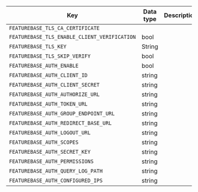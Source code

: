 | Key | Data type | Description | Required? |
|---|---|---|---|
| `FEATUREBASE_TLS_CA_CERTIFICATE` |  |  |  |
| `FEATUREBASE_TLS_ENABLE_CLIENT_VERIFICATION`| bool |
| `FEATUREBASE_TLS_KEY` | String |  |  |
| `FEATUREBASE_TLS_SKIP_VERIFY` | bool |  |  |
| `FEATUREBASE_AUTH_ENABLE` | bool |  |  |
| `FEATUREBASE_AUTH_CLIENT_ID` | string |  |  |
| `FEATUREBASE_AUTH_CLIENT_SECRET` | string |  |  |
| `FEATUREBASE_AUTH_AUTHORIZE_URL` | string |  |  |
| `FEATUREBASE_AUTH_TOKEN_URL` | string |  |  |
| `FEATUREBASE_AUTH_GROUP_ENDPOINT_URL` | string |  |  |
| `FEATUREBASE_AUTH_REDIRECT_BASE_URL` | string |  |  |
| `FEATUREBASE_AUTH_LOGOUT_URL` | string |  |  |
| `FEATUREBASE_AUTH_SCOPES` | string |  |  |
| `FEATUREBASE_AUTH_SECRET_KEY` | string |  |  |
| `FEATUREBASE_AUTH_PERMISSIONS` | string |  |  |
| `FEATUREBASE_AUTH_QUERY_LOG_PATH` | string |  |  |
| `FEATUREBASE_AUTH_CONFIGURED_IPS` | string |  |  |
